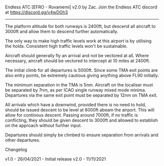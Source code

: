 Endless ATC [EFRO - Rovaniemi] v2.0 by Zac. Join the Endless ATC discord at https://discord.gg/v4wDGh3

---------------------------------------------------------

The platform altitude for both runways is 2400ft, but descend all aircraft to 3000ft and allow them to descend further automatically.

The only way to make high traffic levels work at this airport is by utilising the holds. Consistent high traffic levels won't be sustainable.

Aircraft should generally fly an arrival and not be vectored at all. Where necessary, aircraft should be vectored to intercept at 10 miles at 2400ft.

The initial climb for all departures is 5000ft. Since some TMA exit points are also entry points, be extremely cautious giving anything above FL90 initially.

The minimum separation in the TMA is 5nm. Aircraft on the localiser must be separated by 7nm, as per ICAO single runway mixed mode minima. Departures via the same exit point must be separated by 12nm on TMA exit.

All arrivals which have a downwind, provided there is no need to hold, should be issued descent to be level at 6000ft abeam the airport. This will allow for continous descent. Passing around 7000ft, if no traffic is conflicting, they should be given descent to 3000ft and allowed to establish on the approach without further input.

Departures should simply be climbed to ensure separation from arrivals and other departures.

Changelog

v1.0 - 26/04/2021 - Initial release
v2.0 - 11/11/2021